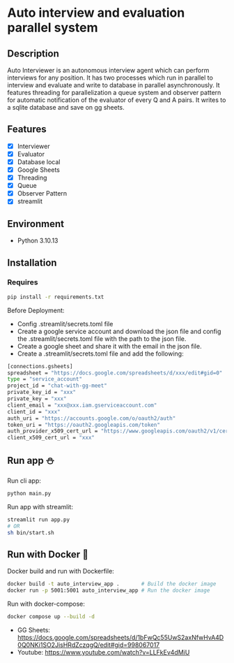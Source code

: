 # Auto interview and evaluation parallel system

## Description

Auto Interviewer is an autonomous interview agent which can perform interviews for any position. It has two processes
which run in parallel to interview and evaluate and write to database in parallel asynchronously. It features threading
for parallelization a queue system and observer pattern for automatic notification of the evaluator of every Q and A
pairs. It writes to a sqlite database and save on gg sheets.

## Features

- [x] Interviewer
- [x] Evaluator
- [x] Database local
- [x] Google Sheets
- [x] Threading
- [x] Queue
- [x] Observer Pattern
- [x] streamlit

## Environment

- Python 3.10.13

## Installation

### Requires

```bash
pip install -r requirements.txt
```

Before Deployment:

- Config .streamlit/secrets.toml file
- Create a google service account and download the json file and config the .streamlit/secrets.toml file with the path
  to the json file.
- Create a google sheet and share it with the email in the json file.
- Create a .streamlit/secrets.toml file and add the following:

```bash
[connections.gsheets]
spreadsheet = "https://docs.google.com/spreadsheets/d/xxx/edit#gid=0"
type = "service_account"
project_id = "chat-with-gg-meet"
private_key_id = "xxx"
private_key = "xxx"
client_email = "xxx@xxx.iam.gserviceaccount.com"
client_id = "xxx"
auth_uri = "https://accounts.google.com/o/oauth2/auth"
token_uri = "https://oauth2.googleapis.com/token"
auth_provider_x509_cert_url = "https://www.googleapis.com/oauth2/v1/certs"
client_x509_cert_url = "xxx"
```

## Run app ⛄️

Run cli app:

```bash
python main.py

```

Run app with streamlit:

```bash
streamlit run app.py
# OR
sh bin/start.sh
```

## Run with Docker 🐳

Docker build and run with Dockerfile:

```bash
docker build -t auto_interview_app .       # Build the docker image
docker run -p 5001:5001 auto_interview_app # Run the docker image

```

Run with docker-compose:

```bash
docker compose up --build -d
```

 - GG Sheets: https://docs.google.com/spreadsheets/d/1bFwQc55UwS2axNfwHvA4D0Q0NKi1SO2JisHRdZczqgQ/edit#gid=998067017
 - Youtube: https://www.youtube.com/watch?v=LLFkEv4dMiU